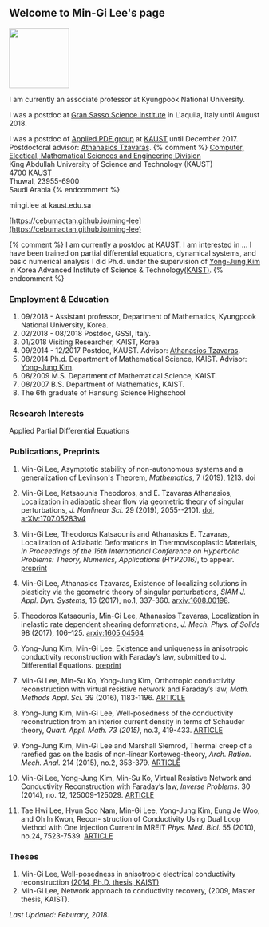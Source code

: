 ## Welcome to Min-Gi Lee's page
<img src="https://cebumactan.github.io/ming-lee/photo3.png" width="120" class="wrap align-left">

I am currently an associate professor at Kyungpook National University.


I was a postdoc at [Gran Sasso Science Institute](http://www.gssi.infn.it/) in L'aquila, Italy until August 2018. <!--<img src="https://cebumactan.github.io/ming-lee/passportphoto.jpg" width="120" class="wrap align-right">-->

I was a postdoc of [Applied PDE group](https://appliedpde.kaust.edu.sa/Pages/People-Page.aspx) at [KAUST](https://www.kaust.edu.sa) until December 2017.  
Postdoctoral advisor: [Athanasios Tzavaras](http://users.tem.uoc.gr/~thanos.tzavaras).
{% comment %} 
[Computer, Electical, Mathematical Sciences and Engineering Division](https://cemse.kaust.edu.sa/Pages/Home.aspx) <br>
King Abdullah University of Science and Technology (KAUST) <br>
4700 KAUST <br>
Thuwal, 23955-6900 <br>
Saudi Arabia 
{% endcomment %} 

mingi.lee at kaust.edu.sa  
<!-- +966 12 808 6142 %}  -->
[https://cebumactan.github.io/ming-lee](https://cebumactan.github.io/ming-lee)

{% comment %} 
I am currently a postdoc at KAUST. I am interested in ... I have been trained on partial differential equations, dynamical systems, and basic numerical analysis 
I did Ph.d. under the supervision of [Yong-Jung Kim](http://amath.kaist.ac.kr/pde_lab/members/YongJungKim/) in Korea Advanced Institute of Science & Technology[(KAIST)](www.kaist.ac.kr). 
{% endcomment %} 

### Employment & Education
1. 09/2018 - Assistant professor, Department of Mathematics, Kyungpook National University, Korea.
1. 02/2018 - 08/2018 Postdoc, GSSI, Italy.
1. 01/2018 Visiting Researcher, KAIST, Korea
1. 09/2014 - 12/2017 Postdoc, KAUST. Advisor: [Athanasios Tzavaras](http://users.tem.uoc.gr/~thanos.tzavaras).
1. 08/2014  Ph.d. Department of Mathematical Science, KAIST. Advisor: [Yong-Jung Kim](http://amath.kaist.ac.kr/pde_lab/members/YongJungKim/).
1. 08/2009  M.S. Department of Mathematical Science, KAIST.
1. 08/2007  B.S. Department of Mathematics, KAIST. 
1. The 6th graduate of Hansung Science Highschool


<!--
Year|Title
---|---
09/2014 - | Postdoc, KAUST. Advisor: [Athanasios Tzavaras](http://users.tem.uoc.gr/~thanos.tzavaras)
08/2014 | Ph.d. Department of Mathematical Science, KAIST. Advisor: [Yong-Jung Kim](http://amath.kaist.ac.kr/pde_lab/members/YongJungKim/)
08/2009 | M.S. Department of Mathematical Science, KAIST.
08/2007 | B.S. Department of Mathematics, KAIST. 
The 6th graduate | Hansung Science Highschool
//-->

### Research Interests
Applied Partial Differential Equations

### Publications, Preprints <a name="Publications"> </a>
1. Min-Gi Lee,  Asymptotic stability of non-autonomous systems and a generalization of Levinson's Theorem, _Mathematics_, 7 (2019), 1213. [doi](https://doi.org/10.3390/math7121213)

1. Min-Gi Lee, Katsaounis Theodoros, and E. Tzavaras Athanasios, Localization in adiabatic shear flow via geometric theory of singular perturbations, _J. Nonlinear Sci._ 29 (2019), 2055--2101. [doi](https://doi.org/10.1007/s00332-019-09538-3), [arXiv:1707.05283v4](https://arxiv.org/abs/1707.05283)

1. Min-Gi Lee, Theodoros Katsaounis and Athanasios E. Tzavaras, Localization of Adiabatic Deformations in Thermoviscoplastic Materials, _In Proceedings of the 16th International Conference on Hyperbolic Problems: Theory, Numerics, Applications (HYP2016)_, to appear. [preprint](https://github.com/cebumactan/tex_repo/raw/master/shbndhyp2016/shbndhyp2016.pdf)

1. Min-Gi Lee, Athanasios Tzavaras, Existence of localizing solutions in plasticity via the geometric theory
of singular perturbations, _SIAM J. Appl. Dyn. Systems_, 16 (2017), no.1, 337-360. [arxiv:1608.00198](https://arxiv.org/abs/1608.00198).

1. Theodoros Katsaounis, Min-Gi Lee, Athanasios Tzavaras, Localization in inelastic rate dependent
shearing deformations, _J. Mech. Phys. of Solids_ 98 (2017), 106–125. [arxiv:1605.04564](https://arxiv.org/abs/1605.04564)

3. Yong-Jung Kim, Min-Gi Lee, Existence and uniqueness in anisotropic conductivity reconstruction with
Faraday’s law, submitted to J. Differential Equations. [preprint](https://github.com/cebumactan/ming-lee/raw/master/preprints/39Aniso-2D.pdf)

4. Min-Gi Lee, Min-Su Ko, Yong-Jung Kim, Orthotropic conductivity reconstruction with virtual resistive
network and Faraday’s law, _Math. Methods Appl. Sci._ 39 (2016), 1183-1196. [ARTICLE](http://onlinelibrary.wiley.com/doi/10.1002/mma.3564/pdf)

5. Yong-Jung Kim, Min-Gi Lee, Well-posedness of the conductivity reconstruction from an interior current
density in terms of Schauder theory, _Quart. Appl. Math. 73 (2015)_, no.3, 419-433. [ARTICLE](http://www.ams.org/journals/qam/2015-73-03/S0033-569X-2015-01368-9/S0033-569X-2015-01368-9.pdf)

6. Yong-Jung Kim, Min-Gi Lee and Marshall Slemrod, Thermal creep of a rarefied gas on the basis of
non-linear Korteweg-theory, _Arch. Ration. Mech. Anal._ 214 (2015), no.2, 353-379. [ARTICLE](http://link.springer.com/content/pdf/10.1007%2Fs00205-014-0780-7.pdf)

7. Min-Gi Lee, Yong-Jung Kim, Min-Su Ko, Virtual Resistive Network and Conductivity Reconstruction
with Faraday’s law, _Inverse Problems_. 30 (2014), no. 12, 125009-125029. [ARTICLE](http://iopscience.iop.org/article/10.1088/0266-5611/30/12/125009/pdf)

8. Tae Hwi Lee, Hyun Soo Nam, Min-Gi Lee, Yong-Jung Kim, Eung Je Woo, and Oh In Kwon, Recon-
struction of Conductivity Using Dual Loop Method with One Injection Current in MREIT _Phys. Med.
Biol._ 55 (2010), no.24, 7523-7539. [ARTICLE](http://iopscience.iop.org/article/10.1088/0031-9155/55/24/009/pdf)

### Theses 
1. Min-Gi Lee, Well-posedness in anisotropic electrical conductivity reconstruction [(2014, Ph.D. thesis, KAIST)](https://github.com/cebumactan/ming-lee/raw/master/preprints/Min-Gi_Lee_Thesis.pdf) 
1. Min-Gi Lee, Network approach to conductivity recovery, (2009, Master thesis, KAIST). 


_Last Updated: Feburary, 2018._

